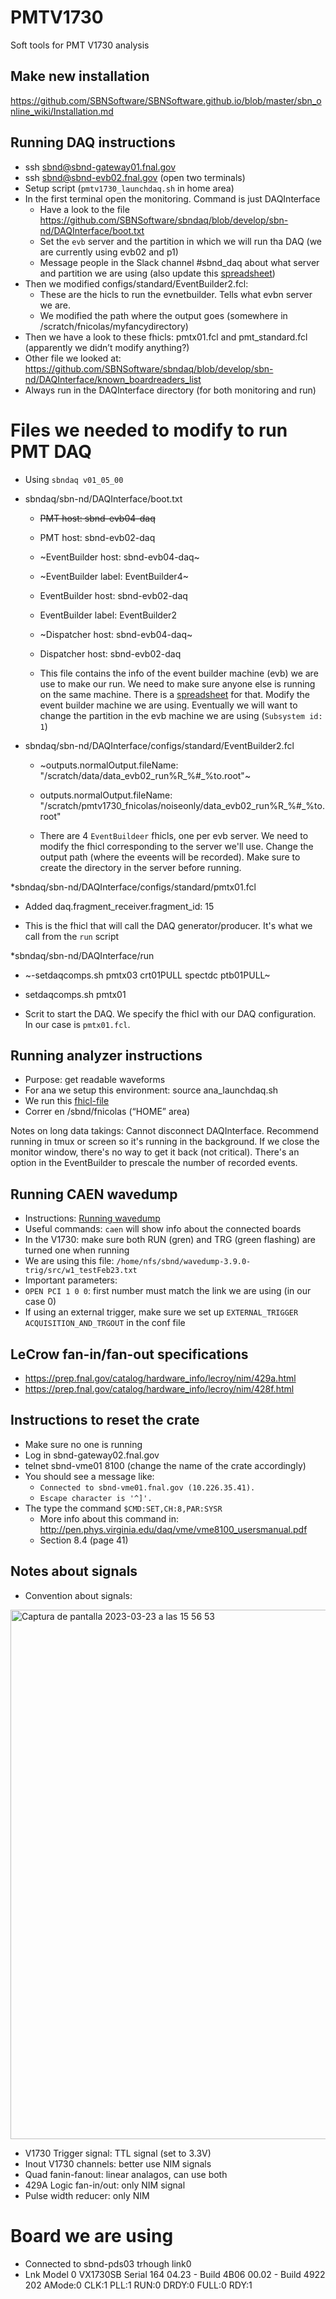 # PMTV1730
Soft tools for PMT V1730 analysis

## Make new installation
https://github.com/SBNSoftware/SBNSoftware.github.io/blob/master/sbn_online_wiki/Installation.md

## Running DAQ instructions
* ssh sbnd@sbnd-gateway01.fnal.gov
* ssh sbnd@sbnd-evb02.fnal.gov (open two terminals)
* Setup script (`pmtv1730_launchdaq.sh` in home area)
* In the first terminal open the monitoring. Command is just DAQInterface 
  * Have a look to the file https://github.com/SBNSoftware/sbndaq/blob/develop/sbn-nd/DAQInterface/boot.txt
  * Set the `evb` server and the partition in which we will run tha DAQ (we are currently using evb02 and p1)
  * Message people in the Slack channel #sbnd_daq about what server and partition we are using (also update this [spreadsheet](https://docs.google.com/spreadsheets/d/1xJb7Dge_ktMcXOaUkF0sAGDepLXewSUJwcNiCsHDAOA/edit#gid=0))
* Then we modified configs/standard/EventBuilder2.fcl:
   * These are the hicls to run the evnetbuilder. Tells what evbn server we are. 
   * We modified the path where the output goes (somewhere in /scratch/fnicolas/myfancydirectory)
* Then we have a look to these fhicls: pmtx01.fcl and  pmt_standard.fcl  (apparently we didn’t modify anything?)
* Other file we looked at: https://github.com/SBNSoftware/sbndaq/blob/develop/sbn-nd/DAQInterface/known_boardreaders_list
* Always run in the DAQInterface directory (for both monitoring and run)

# Files we needed to modify to run PMT DAQ
* Using `sbndaq v01_05_00`
* sbndaq/sbn-nd/DAQInterface/boot.txt
  * ~~PMT host: sbnd-evb04-daq~~
  * PMT host: sbnd-evb02-daq
  * ~EventBuilder host: sbnd-evb04-daq~
  * ~EventBuilder label: EventBuilder4~
  * EventBuilder host: sbnd-evb02-daq
  * EventBuilder label: EventBuilder2
  * ~Dispatcher host: sbnd-evb04-daq~
  * Dispatcher host: sbnd-evb02-daq
  
  * This file contains the info of the event builder machine (evb) we are use to make our run. We need to make sure anyone else is running on the same machine. There is a [spreadsheet](https://docs.google.com/spreadsheets/d/1xJb7Dge_ktMcXOaUkF0sAGDepLXewSUJwcNiCsHDAOA/edit#gid=0) for that. Modify the event builder machine we are using. Eventually we will want to change the partition in the evb machine we are using (`Subsystem id: 1`)

* sbndaq/sbn-nd/DAQInterface/configs/standard/EventBuilder2.fcl
  * ~outputs.normalOutput.fileName: "/scratch/data/data_evb02_run%R_%#_%to.root"~
  * outputs.normalOutput.fileName: "/scratch/pmtv1730_fnicolas/noiseonly/data_evb02_run%R_%#_%to.root"
  
  * There are 4 `EventBuildeer` fhicls, one per evb server. We need to modify the fhicl corresponding to the server we'll use. Change the output path (where the eveents will be recorded). Make sure to create the directory in the server before running.
  
  

*sbndaq/sbn-nd/DAQInterface/configs/standard/pmtx01.fcl
  * Added daq.fragment_receiver.fragment_id: 15
  
  * This is the fhicl that will call the DAQ generator/producer. It's what we call from the `run` script

*sbndaq/sbn-nd/DAQInterface/run
  * ~-setdaqcomps.sh pmtx03 crt01PULL spectdc ptb01PULL~
  * setdaqcomps.sh pmtx01
  
  * Scrit to start the DAQ. We specify the fhicl with our DAQ configuration. In our case is `pmtx01.fcl`.

## Running analyzer instructions

* Purpose: get readable waveforms
* For ana we setup this environment: source ana_launchdaq.sh
* We run this [fhicl-file](https://github.com/SBNSoftware/sbndaq-artdaq/blob/develop/sbndaq-artdaq/ArtModules/Common/dump_CAENV1730.fcl)
* Correr en /sbnd/fnicolas (“HOME” area)

Notes on long data takings:
Cannot disconnect DAQInterface. Recommend running in tmux or screen so it's running in the background. If we close the monitor window, there's no way to get it back (not critical).
 There's an option in the EventBuilder to prescale the number of recorded events.


## Running CAEN wavedump

- Instructions: [Running wavedump](https://github.com/SBNSoftware/SBNSoftware.github.io/blob/master/running_wvdump.md)
- Useful commands: `caen` will show info about the connected boards
- In the V1730: make sure both RUN (gren) and TRG (green flashing) are turned one when running
- We are using this file: `/home/nfs/sbnd/wavedump-3.9.0-trig/src/w1_testFeb23.txt`
- Important parameters:
 - `OPEN PCI 1 0 0`: first number must match the link we are using (in our case 0)
 - If using an external trigger, make sure we set up `EXTERNAL_TRIGGER  ACQUISITION_AND_TRGOUT` in the conf file


## LeCrow fan-in/fan-out specifications
- https://prep.fnal.gov/catalog/hardware_info/lecroy/nim/429a.html
- https://prep.fnal.gov/catalog/hardware_info/lecroy/nim/428f.html

## Instructions to reset the crate
- Make sure no one is running
- Log in sbnd-gateway02.fnal.gov
- telnet sbnd-vme01 8100 (change the name of the crate accordingly)
-  You should see a message like:
   *  `Connected to sbnd-vme01.fnal.gov (10.226.35.41).`
   *  `Escape character is '^]'.`
- The type the command `$CMD:SET,CH:8,PAR:SYSR`
  * More info about this command in: http://pen.phys.virginia.edu/daq/vme/vme8100_usersmanual.pdf
  * Section 8.4 (page 41)


## Notes about signals
- Convention about signals:
<img width="847" alt="Captura de pantalla 2023-03-23 a las 15 56 53" src="https://user-images.githubusercontent.com/66068208/227358526-c5c34dd2-b642-4fe4-8e37-c0b16f382e04.png">

- V1730 Trigger signal: TTL signal (set to 3.3V)
- Inout V1730 channels: better use NIM signals
- Quad fanin-fanout: linear analagos, can use both
- 429A Logic fan-in/out: only NIM signal
- Pulse width reducer: only NIM


# Board we are using
- Connected to sbnd-pds03 trhough link0
- Lnk Model
0   VX1730SB Serial 164
      04.23 - Build 4B06
      00.02 - Build 4922 202
      AMode:0 CLK:1  PLL:1  RUN:0  DRDY:0  FULL:0  RDY:1
